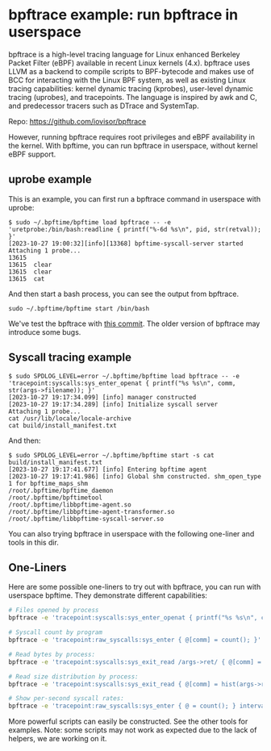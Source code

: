 # bpftrace example: run bpftrace in userspace

bpftrace is a high-level tracing language for Linux enhanced Berkeley Packet Filter (eBPF) available in recent Linux kernels (4.x). bpftrace uses LLVM as a backend to compile scripts to BPF-bytecode and makes use of BCC for interacting with the Linux BPF system, as well as existing Linux tracing capabilities: kernel dynamic tracing (kprobes), user-level dynamic tracing (uprobes), and tracepoints. The language is inspired by awk and C, and predecessor tracers such as DTrace and SystemTap.

Repo: <https://github.com/iovisor/bpftrace>

However, running bpftrace requires root privileges and eBPF availability in the kernel. With bpftime, you can run bpftrace in userspace, without kernel eBPF support.

## uprobe example

This is an example, you can first run a bpftrace command in userspace with uprobe:

```console
$ sudo ~/.bpftime/bpftime load bpftrace -- -e 'uretprobe:/bin/bash:readline { printf("%-6d %s\n", pid, str(retval)); }'
[2023-10-27 19:00:32][info][13368] bpftime-syscall-server started
Attaching 1 probe...
13615  
13615  clear
13615  clear
13615  cat
```

And then start a bash process, you can see the output from bpftrace.

```console
sudo ~/.bpftime/bpftime start /bin/bash
```

We've test the bpftrace with [this commit](https://github.com/iovisor/bpftrace/commit/75aca47dd8e1d642ff31c9d3ce330e0c616e5b96). The older version of bpftrace may introduce some bugs.

## Syscall tracing example

```console
$ sudo SPDLOG_LEVEL=error ~/.bpftime/bpftime load bpftrace -- -e 'tracepoint:syscalls:sys_enter_openat { printf("%s %s\n", comm, str(args->filename)); }'
[2023-10-27 19:17:34.099] [info] manager constructed
[2023-10-27 19:17:34.289] [info] Initialize syscall server
Attaching 1 probe...
cat /usr/lib/locale/locale-archive
cat build/install_manifest.txt
```

And then:

```console
$ sudo SPDLOG_LEVEL=error ~/.bpftime/bpftime start -s cat build/install_manifest.txt
[2023-10-27 19:17:41.677] [info] Entering bpftime agent
[2023-10-27 19:17:41.986] [info] Global shm constructed. shm_open_type 1 for bpftime_maps_shm
/root/.bpftime/bpftime_daemon
/root/.bpftime/bpftimetool
/root/.bpftime/libbpftime-agent.so
/root/.bpftime/libbpftime-agent-transformer.so
/root/.bpftime/libbpftime-syscall-server.so
```

You can also trying bpftrace in userspace with the following one-liner and tools in this dir.

## One-Liners

Here are some possible one-liners to try out with bpftrace, you can run with userspace bpftime. They demonstrate different capabilities:

```sh
# Files opened by process
bpftrace -e 'tracepoint:syscalls:sys_enter_openat { printf("%s %s\n", comm, str(args->filename)); }'

# Syscall count by program
bpftrace -e 'tracepoint:raw_syscalls:sys_enter { @[comm] = count(); }'

# Read bytes by process:
bpftrace -e 'tracepoint:syscalls:sys_exit_read /args->ret/ { @[comm] = sum(args->ret); }'

# Read size distribution by process:
bpftrace -e 'tracepoint:syscalls:sys_exit_read { @[comm] = hist(args->ret); }'

# Show per-second syscall rates:
bpftrace -e 'tracepoint:raw_syscalls:sys_enter { @ = count(); } interval:s:1 { print(@); clear(@); }'
```

More powerful scripts can easily be constructed. See the other tools for examples. Note: some scripts may not work as expected due to the lack of helpers, we are working on it.
